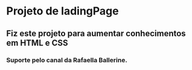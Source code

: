 # Projeto de ladingPage 

## Fiz este projeto para aumentar conhecimentos em HTML e CSS

### Suporte pelo canal da Rafaella Ballerine.